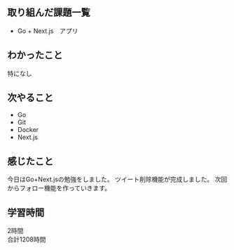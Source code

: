 ## 取り組んだ課題一覧
- Go + Next.js　アプリ

## わかったこと
特になし

## 次やること
- Go
- Git
- Docker
- Next.js

## 感じたこと
今日はGo+Next.jsの勉強をしました。
ツイート削除機能が完成しました。
次回からフォロー機能を作っていきます。


## 学習時間
2時間<br />
合計1208時間
